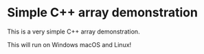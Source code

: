 # Simple C++ array demonstration
This is a very simple C++ array demonstration.

This will run on Windows macOS and Linux!
